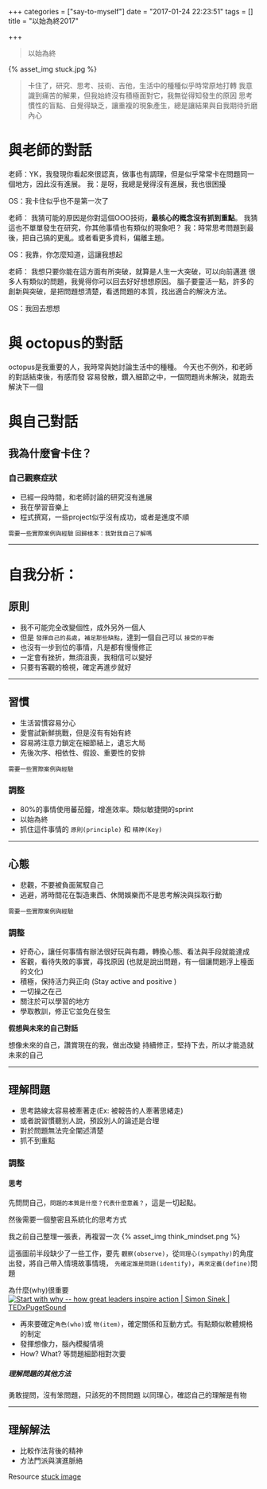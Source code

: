 +++
categories = ["say-to-myself"]
date = "2017-01-24 22:23:51"
tags = []
title = "以始為終2017"

+++

> 以始為終
<!-- toc -->
<!-- more -->

{% asset_img stuck.jpg %}

> 卡住了，研究、思考、技術、吉他，生活中的種種似乎時常原地打轉
> 我意識到痛苦的解果，但我始終沒有積極面對它，我無從得知發生的原因
> 思考慣性的盲點、自覺得缺乏，讓重複的現象產生，總是讓結果與自我期待折磨內心



# 與老師的對話

老師：YK，我發現你看起來很認真，做事也有調理，但是似乎常常卡在問題同一個地方，因此沒有進展。
我：是呀，我總是覺得沒有進展，我也很困擾

OS：我卡住似乎也不是第一次了

老師：
我猜可能的原因是你對這個OOO技術，__最核心的概念沒有抓到重點__。
我猜這也不單單發生在研究，你其他事情也有類似的現象吧？
我：時常思考問題到最後，把自己搞的更亂。或者看更多資料，偏離主題。

OS：我靠，你怎麼知道，這讓我想起

老師：
我想只要你能在這方面有所突破，就算是人生一大突破，可以向前邁進
很多人有類似的問題，我覺得你可以回去好好想想原因。
腦子要靈活一點，許多的創新與突破，是把問題想清楚，看透問題的本質，找出適合的解決方法。

OS：我回去想想

# 與 octopus的對話

octopus是我重要的人，我時常與她討論生活中的種種。
今天也不例外，和老師的對話結束後，有感而發
容易發散，鑽入細節之中，一個問題尚未解決，就跑去解決下一個

# 與自己對話

## 我為什麼會卡住？

### 自己觀察症狀
- 已經一段時間，和老師討論的研究沒有進展
- 我在學習音樂上
- 程式撰寫，一些project似乎沒有成功，或者是進度不順

``需要一些實際案例與經驗``
``回歸根本：我對我自己了解嗎``

-------

# 自我分析：

## 原則
- 我不可能完全改變個性，成外另外一個人
- 但是 ``發揮自己的長處``，``補足那些缺點``，達到一個自己可以 ``接受的平衡``
- 也沒有一步到位的事情，凡是都有慢慢修正
- 一定會有挫折，無須沮喪，我相信可以變好
- 只要有客觀的檢視，確定再進步就好


-------

## 習慣
- 生活習慣容易分心
- 愛嘗試新鮮挑戰，但是沒有有始有終
- 容易將注意力鎖定在細節結上，遺忘大局
- 先後次序、相依性、假設、重要性的安排

``需要一些實際案例與經驗``

### 調整

- 80%的事情使用蕃茄鐘，增進效率。類似敏捷開的sprint
- 以始為終
- 抓住這件事情的 ``原則(principle)`` 和 ``精神(Key)``

-------

## 心態
- 悲觀，不要被負面駕馭自己
- 逃避，將時間花在製造東西、休閒娛樂而不是思考解決與採取行動

``需要一些實際案例與經驗``

### 調整
- 好奇心，讓任何事情有辦法很好玩與有趣，轉換心態、看法與手段就能達成
- 客觀，看待失敗的事實，尋找原因 (也就是說出問題，有一個讓問題浮上檯面的文化)
- 積極，保持活力與正向 (Stay active and positive )
- 一切操之在己
- 關注於可以學習的地方
- 學取教訓，修正它並免在發生

__假想與未來的自己對話__

想像未來的自己，讚賞現在的我，做出改變
持續修正，堅持下去，所以才能造就未來的自己

-------

## 理解問題

- 思考路線太容易被牽著走(Ex: 被報告的人牽著思緒走)
- 或者說習慣聽別人說，預設別人的論述是合理
- 對於問題無法完全闡述清楚
- 抓不到重點

### 調整

#### 思考

先問問自己，``問題的本質是什麼？代表什麼意義？``，這是一切起點。

然後需要一個整密且系統化的思考方式

我之前自己整理一張表，再複習一次
{% asset_img think_mindset.png %}

這張圖前半段缺少了一些工作，要先 ``觀察(observe)``，從``同理心(sympathy)``的角度出發，將自己帶入情境故事情境，
``先確定誰是問題(identify)``，``再來定義(define)``問題

為什麼(why)很重要
[![Start with why -- how great leaders inspire action | Simon Sinek | TEDxPugetSound ](https://img.youtube.com/vi/u4ZoJKF_VuA/0.jpg)](https://www.youtube.com/watch?v=u4ZoJKF_VuA)

- 再來要確定``角色(who)``或 ``物(item)``，確定關係和互動方式。有點類似軟體規格的制定
- 發揮想像力，腦內模擬情境
- How? What? 等問題細節相對次要

##### 理解問題的其他方法
勇敢提問，沒有笨問題，只該死的不問問題
以同理心，確認自己的理解是有物


-------

## 理解解法
- 比較作法背後的精神
- 方法門派與演進脈絡

Resource
[stuck image](http://combiboilersleeds.com/image.php?pic=/images/stuck/stuck-6.jpg)
